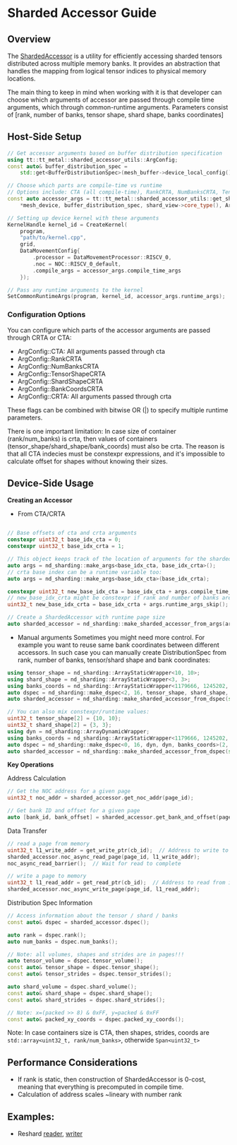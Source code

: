 # Sharded Accessor Guide

## Overview

The [ShardedAccessor](../../tt_metal/hw/inc/accessor/sharded_accessor.h) is a utility for efficiently accessing sharded tensors distributed across multiple memory banks. It provides an abstraction that handles the mapping from logical tensor indices to physical memory locations.

The main thing to keep in mind when working with it is that developer can choose which arguments of accessor are passed through compile time arguments, which through common-runtime arguments.
Parameters consist of [rank, number of banks, tensor shape, shard shape, banks coordinates]


## Host-Side Setup

```c++
// Get accessor arguments based on buffer distribution specification
using tt::tt_metal::sharded_accessor_utils::ArgConfig;
const auto& buffer_distribution_spec =
    std::get<BufferDistributionSpec>(mesh_buffer->device_local_config().shard_parameters.value());

// Choose which parts are compile-time vs runtime
// Options include: CTA (all compile-time), RankCRTA, NumBanksCRTA, TensorShapeCRTA, ShardShapeCRTA, BankCoordsCRTA
const auto accessor_args = tt::tt_metal::sharded_accessor_utils::get_sharded_accessor_args(
    *mesh_device, buffer_distribution_spec, shard_view->core_type(), ArgConfig::NumBanksCRTA | ArgConfig::BankCoordsCRTA); // Number of banks and bank coordinates passed through crta, rest - cta

// Setting up device kernel with these arguments
KernelHandle kernel_id = CreateKernel(
    program,
    "path/to/kernel.cpp",
    grid,
    DataMovementConfig{
        .processor = DataMovementProcessor::RISCV_0,
        .noc = NOC::RISCV_0_default,
        .compile_args = accessor_args.compile_time_args
    });

// Pass any runtime arguments to the kernel
SetCommonRuntimeArgs(program, kernel_id, accessor_args.runtime_args);
```

### Configuration Options
You can configure which parts of the accessor arguments are passed through CRTA or CTA:

- ArgConfig::CTA: All arguments passed through cta
- ArgConfig::RankCRTA
- ArgConfig::NumBanksCRTA
- ArgConfig::TensorShapeCRTA
- ArgConfig::ShardShapeCRTA
- ArgConfig::BankCoordsCRTA
- ArgConfig::CRTA: All arguments passed through crta

These flags can be combined with bitwise OR (|) to specify multiple runtime parameters.

There is one important limitation: In case size of container (rank/num_banks) is crta, then values of containers (tensor_shape/shard_shape/bank_coords) must also be crta. The reason is that all CTA indecies must be constexpr expressions, and it's impossible to calculate offset for shapes without knowing their sizes.

## Device-Side Usage
**Creating an Accessor**

- From CTA/CRTA

```c++

// Base offsets of cta and crta arguments
constexpr uint32_t base_idx_cta = 0;
constexpr uint32_t base_idx_crta = 1;

// This object keeps track of the location of arguments for the sharded accessor
auto args = nd_sharding::make_args<base_idx_cta, base_idx_crta>();
// crta base index can be a runtime variable too:
auto args = nd_sharding::make_args<base_idx_cta>(base_idx_crta);

constexpr uint32_t new_base_idx_cta = base_idx_cta + args.compile_time_args_skip();
// new_base_idx_crta might be constexpr if rank and number of banks are static
uint32_t new_base_idx_crta = base_idx_crta + args.runtime_args_skip();

// Create a ShardedAccessor with runtime page size
auto sharded_accessor = nd_sharding::make_sharded_accessor_from_args(args, bank_base_address, page_size);
```

- Manual arguments
Sometimes you might need more control. For example you want to reuse same bank coordinates between different accessors. In such case you can manually create DistributionSpec from rank, number of banks, tensor/shard shape and bank coordinates:

```c++
using tensor_shape = nd_sharding::ArrayStaticWrapper<10, 10>;
using shard_shape = nd_sharding::ArrayStaticWrapper<3, 3>;
using banks_coords = nd_sharding::ArrayStaticWrapper<1179666, 1245202, 1310738, 1376274, 1179667, 1245203, 1310739, 1376275, 1179668, 1245204, 1310740, 1376276, 1179669, 1245205, 1310741, 1376277>;
auto dspec = nd_sharding::make_dspec<2, 16, tensor_shape, shard_shape, banks_coords>();
auto sharded_accessor = nd_sharding::make_sharded_accessor_from_dspec(std::move(dspec), 0, 1024);

// You can also mix constexpr/runtime values:
uint32_t tensor_shape[2] = {10, 10};
uint32_t shard_shape[2] = {3, 3};
using dyn = nd_sharding::ArrayDynamicWrapper;
using banks_coords = nd_sharding::ArrayStaticWrapper<1179666, 1245202, 1310738, 1376274, 1179667, 1245203, 1310739, 1376275, 1179668, 1245204, 1310740, 1376276, 1179669, 1245205, 1310741, 1376277>;
auto dspec = nd_sharding::make_dspec<0, 16, dyn, dyn, banks_coords>(2, 0, tensor_shape, shard_shape, nullptr);
auto sharded_accessor = nd_sharding::make_sharded_accessor_from_dspec(std::move(dspec), 0, 1024);

```

**Key Operations**

Address Calculation

```c++
// Get the NOC address for a given page
uint32_t noc_addr = sharded_accessor.get_noc_addr(page_id);

// Get bank ID and offset for a given page
auto [bank_id, bank_offset] = sharded_accessor.get_bank_and_offset(page_id);
```

Data Transfer

```c++
// read a page from memory
uint32_t l1_write_addr = get_write_ptr(cb_id);  // Address to write to in L1 memory
sharded_accessor.noc_async_read_page(page_id, l1_write_addr);
noc_async_read_barrier();  // Wait for read to complete

// write a page to memory
uint32_t l1_read_addr = get_read_ptr(cb_id);  // Address to read from in L1 memory
sharded_accessor.noc_async_write_page(page_id, l1_read_addr);
```

Distribution Spec Information

```c++
// Access information about the tensor / shard / banks
const auto& dspec = sharded_accessor.dspec();

auto rank = dspec.rank();
auto num_banks = dspec.num_banks();

// Note: all volumes, shapes and strides are in pages!!!
auto tensor_volume = dspec.tensor_volume();
const auto& tensor_shape = dspec.tensor_shape();
const auto& tensor_strides = dspec.tensor_strides();

auto shard_volume = dspec.shard_volume();
const auto& shard_shape = dspec.shard_shape();
const auto& shard_strides = dspec.shard_strides();

// Note: x=(packed >> 8) & 0xFF, y=packed & 0xFF
const auto& packed_xy_coords = dspec.packed_xy_coords();
```

Note: In case containers size is CTA, then shapes, strides, coords are `std::array<uint32_t, rank/num_banks>`, otherwide `Span<uint32_t>`


## Performance Considerations
- If rank is static, then construction of ShardedAccessor is 0-cost, meaning that everything is precomputed in compile time.
- Calculation of address scales ~lineary with number rank


## Examples:
- Reshard [reader](../../tests/ttnn/unit_tests/gtests/accessor/kernels/reader_reshard.cpp), [writer](../../tests/ttnn/unit_tests/gtests/accessor/kernels/writer_reshard.cpp)
